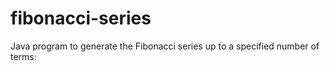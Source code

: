 # fibonacci-series
Java program to generate the Fibonacci series up to a specified number of terms:
